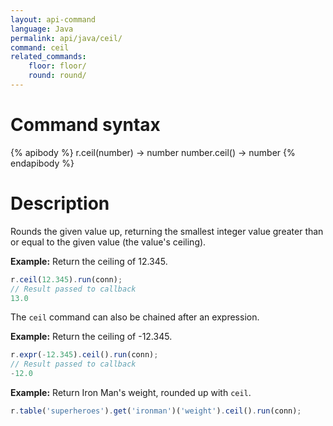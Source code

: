 ```yaml
---
layout: api-command
language: Java
permalink: api/java/ceil/
command: ceil
related_commands:
    floor: floor/
    round: round/
---
```

# Command syntax #

{% apibody %}
r.ceil(number) &rarr; number
number.ceil() &rarr; number
{% endapibody %}

# Description #

Rounds the given value up, returning the smallest integer value greater than or equal to the given value (the value's ceiling).

__Example:__ Return the ceiling of 12.345.

```js
r.ceil(12.345).run(conn);
// Result passed to callback
13.0
```

The `ceil` command can also be chained after an expression.

__Example:__ Return the ceiling of -12.345.

```js
r.expr(-12.345).ceil().run(conn);
// Result passed to callback
-12.0
```

__Example:__ Return Iron Man's weight, rounded up with `ceil`.

```js
r.table('superheroes').get('ironman')('weight').ceil().run(conn);
```
